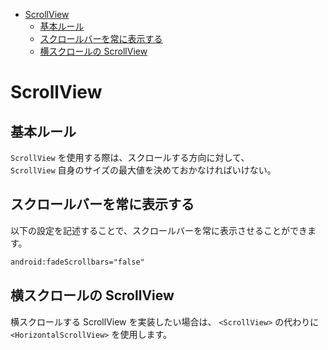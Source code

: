 <!-- TOC START min:1 max:3 link:true asterisk:false update:true -->
- [ScrollView](#scrollview)
  - [基本ルール](#基本ルール)
  - [スクロールバーを常に表示する](#スクロールバーを常に表示する)
  - [横スクロールの ScrollView](#横スクロールの-scrollview)
<!-- TOC END -->


# ScrollView

## 基本ルール

`ScrollView` を使用する際は、スクロールする方向に対して、  
`ScrollView` 自身のサイズの最大値を決めておかなければいけない。


## スクロールバーを常に表示する

以下の設定を記述することで、スクロールバーを常に表示させることができます。

```xml
android:fadeScrollbars="false"
```


## 横スクロールの ScrollView

横スクロールする ScrollView を実装したい場合は、 `<ScrollView>` の代わりに  
`<HorizontalScrollView>` を使用します。
